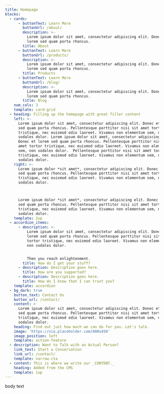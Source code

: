 ```yaml
---
title: Homepage
blocks:
  - cards:
      - buttonText: Learn More
        buttonUrl: /about/
        description: >-
          Lorem ipsum dolor sit amet, consectetur adipiscing elit. Donec et
          lorem sed quam porta rhoncus.
        title: About
      - buttonText: Learn More
        buttonUrl: /products/
        description: >-
          Lorem ipsum dolor sit amet, consectetur adipiscing elit. Donec et
          lorem sed quam porta rhoncus.
        title: Products
      - buttonText: Learn More
        buttonUrl: /blog/
        description: >-
          Lorem ipsum dolor sit amet, consectetur adipiscing elit. Donec et
          lorem sed quam porta rhoncus.
        title: Blog
    num_cols: 3
    template: card-grid
  - heading: Filling up the homepage with great filler content
    left: >-
      Lorem ipsum dolor sit amet, consectetur adipiscing elit. Donec et lorem
      sed quam porta rhoncus. Pellentesque porttitor nisi sit amet tortor
      tristique, nec euismod odio laoreet. Vivamus non elementum sem, non
      sodales dolor. Lorem ipsum dolor sit amet, consectetur adipiscing elit.
      Donec et lorem sed quam porta rhoncus. Pellentesque porttitor nisi sit
      amet tortor tristique, nec euismod odio laoreet. Vivamus non elementum
      sem, non sodales dolor.  Pellentesque porttitor nisi sit amet tortor
      tristique, nec euismod odio laoreet. Vivamus non elementum sem, non
      sodales dolor.
    right: >-
      Lorem ipsum dolor *sit amet*, consectetur adipiscing elit. Donec et lorem
      sed quam porta rhoncus. Pellentesque porttitor nisi sit amet tortor
      tristique, nec euismod odio laoreet. Vivamus non elementum sem, non
      sodales dolor.



      Lorem ipsum dolor *sit amet*, consectetur adipiscing elit. Donec et lorem
      sed quam porta rhoncus. Pellentesque porttitor nisi sit amet tortor
      tristique, nec euismod odio laoreet. Vivamus non elementum sem, non
      sodales dolor.
    template: 2up
  - accordion_items:
      - description: >-
          Lorem ipsum dolor sit amet, consectetur adipiscing elit. Donec et
          lorem sed quam porta rhoncus. Pellentesque porttitor nisi sit amet
          tortor tristique, nec euismod odio laoreet. Vivamus non elementum sem,
          non sodales dolor.


          Then you reach enlightenment.
        title: How do I get your stuff?
      - description: Description goes here.
        title: How are you supported?
      - description: Description goes here.
        title: How do I know that I can trust you?
    template: accordion
  - bg_dark: true
    button_text: Contact Us
    button_url: /contact/
    content: >
      Lorem ipsum dolor sit amet, consectetur adipiscing elit. Donec et lorem
      sed quam porta rhoncus. Pellentesque porttitor nisi sit amet tortor
      tristique, nec euismod odio laoreet. Vivamus non elementum sem, non
      sodales dolor.
    heading: Find out just how much we can do for you. Let's talk.
    image: 'https://via.placeholder.com/600x450'
    image_position: left
    template: action-feature
  - description: Want to Talk with an Actual Person?
    link_text: Start a Conversation
    link_url: /contact/
    template: narrow-cta
  - content: This is where we write our _CONTENT._
    heading: Added from the CMS
    template: 1up
---
```

body text
